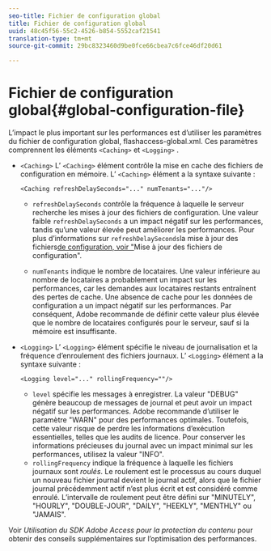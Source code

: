 ```yaml
---
seo-title: Fichier de configuration global
title: Fichier de configuration global
uuid: 48c45f56-55c2-4526-b854-5552caf21541
translation-type: tm+mt
source-git-commit: 29bc8323460d9be0fce66cbea7c6fce46df20d61

---
```



# Fichier de configuration global{#global-configuration-file}

L’impact le plus important sur les performances est d’utiliser les paramètres du fichier de configuration global, flashaccess-global.xml. Ces paramètres comprennent les éléments `<Caching>` et `<Logging>` .

* `<Caching>` L’ `<Caching>` élément contrôle la mise en cache des fichiers de configuration en mémoire. L’ `<Caching>` élément a la syntaxe suivante :

   ```
   <Caching refreshDelaySeconds="..." numTenants="..."/>
   ```

   * `refreshDelaySeconds` contrôle la fréquence à laquelle le serveur recherche les mises à jour des fichiers de configuration. Une valeur faible `refreshDelaySeconds` a un impact négatif sur les performances, tandis qu’une valeur élevée peut améliorer les performances. Pour plus d’informations sur `refreshDelaySeconds`la mise à jour des fichiers[de configuration, voir &quot;](../../aaxs-protected-streaming/updating-configuration-files/updating-configuration-files-overview.md)Mise à jour des fichiers de configuration&quot;.

   * `numTenants` indique le nombre de locataires. Une valeur inférieure au nombre de locataires a probablement un impact sur les performances, car les demandes aux locataires restants entraînent des pertes de cache. Une absence de cache pour les données de configuration a un impact négatif sur les performances. Par conséquent, Adobe recommande de définir cette valeur plus élevée que le nombre de locataires configurés pour le serveur, sauf si la mémoire est insuffisante.

* `<Logging>` L’ `<Logging>` élément spécifie le niveau de journalisation et la fréquence d’enroulement des fichiers journaux. L’ `<Logging>` élément a la syntaxe suivante :

   ```
   <Logging level="..." rollingFrequency=""/>
   ```

   * `level` spécifie les messages à enregistrer. La valeur &quot;DEBUG&quot; génère beaucoup de messages de journal et peut avoir un impact négatif sur les performances. Adobe recommande d’utiliser le paramètre &quot;WARN&quot; pour des performances optimales. Toutefois, cette valeur risque de perdre les informations d’exécution essentielles, telles que les audits de licence. Pour conserver les informations précieuses du journal avec un impact minimal sur les performances, utilisez la valeur &quot;INFO&quot;.
   * `rollingFrequency` indique la fréquence à laquelle les fichiers journaux sont *roulés*. Le roulement est le processus au cours duquel un nouveau fichier journal devient le journal actif, alors que le fichier journal précédemment actif n’est plus écrit et est considéré comme enroulé. L’intervalle de roulement peut être défini sur &quot;MINUTELY&quot;, &quot;HOURLY&quot;, &quot;DOUBLE-JOUR&quot;, &quot;DAILY&quot;, &quot;HEEKLY&quot;, &quot;MENTHLY&quot; ou &quot;JAMAIS&quot;.

Voir *Utilisation du SDK Adobe Access pour la protection du contenu* pour obtenir des conseils supplémentaires sur l’optimisation des performances.
